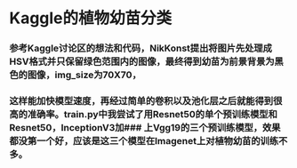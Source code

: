 # Kaggle的植物幼苗分类
### 参考Kaggle讨论区的想法和代码，NikKonst提出将图片先处理成HSV格式并只保留绿色范围内的图像，最终得到幼苗为前景背景为黑色的图像，img_size为70X70，
### 这样能加快模型速度，再经过简单的卷积以及池化层之后就能得到很高的准确率。train.py中我尝试了用Resnet50的单个预训练模型和Resnet50，InceptionV3加### 上Vgg19的三个预训练模型，效果都没第一个好，应该是这三个模型在Imagenet上对植物幼苗的训练不多。
